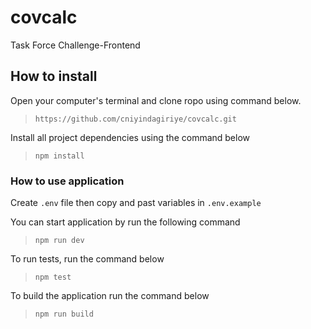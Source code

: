 # covcalc

Task Force Challenge-Frontend

## How to install

Open your computer's terminal and clone ropo using command below.

> `https://github.com/cniyindagiriye/covcalc.git`

Install all project dependencies using the command below

> `npm install`

### How to use application

Create `.env` file then copy and past variables in `.env.example`

You can start application by run the following command

> `npm run dev`

To run tests, run the command below

> `npm test`

To build the application run the command below

> `npm run build`
